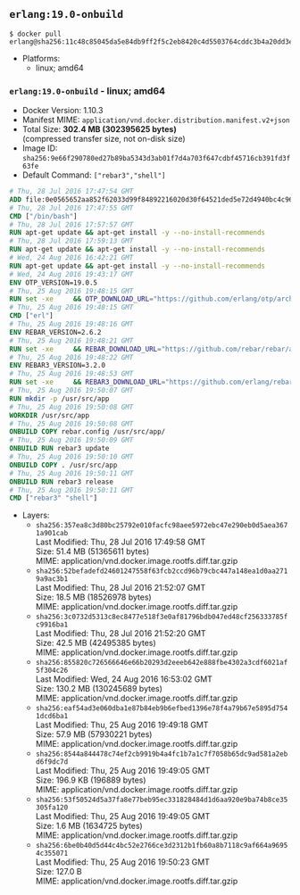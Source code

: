 ## `erlang:19.0-onbuild`

```console
$ docker pull erlang@sha256:11c48c85045da5e84db9ff2f5c2eb8420c4d5503764cddc3b4a20dd3ed6f07a6
```

-	Platforms:
	-	linux; amd64

### `erlang:19.0-onbuild` - linux; amd64

-	Docker Version: 1.10.3
-	Manifest MIME: `application/vnd.docker.distribution.manifest.v2+json`
-	Total Size: **302.4 MB (302395625 bytes)**  
	(compressed transfer size, not on-disk size)
-	Image ID: `sha256:9e66f290780ed27b89ba5343d3ab01f7d4a703f647cdbf45716cb391fd3f63fe`
-	Default Command: `["rebar3","shell"]`

```dockerfile
# Thu, 28 Jul 2016 17:47:54 GMT
ADD file:0e0565652aa852f62033d99f84892216020d30f64521ded5e72d4940bc4c9697 in /
# Thu, 28 Jul 2016 17:47:55 GMT
CMD ["/bin/bash"]
# Thu, 28 Jul 2016 17:57:57 GMT
RUN apt-get update && apt-get install -y --no-install-recommends 		ca-certificates 		curl 		wget 	&& rm -rf /var/lib/apt/lists/*
# Thu, 28 Jul 2016 17:59:13 GMT
RUN apt-get update && apt-get install -y --no-install-recommends 		bzr 		git 		mercurial 		openssh-client 		subversion 				procps 	&& rm -rf /var/lib/apt/lists/*
# Wed, 24 Aug 2016 16:42:21 GMT
RUN apt-get update && apt-get install -y --no-install-recommends 		autoconf 		automake 		bzip2 		file 		g++ 		gcc 		imagemagick 		libbz2-dev 		libc6-dev 		libcurl4-openssl-dev 		libdb-dev 		libevent-dev 		libffi-dev 		libgeoip-dev 		libglib2.0-dev 		libjpeg-dev 		libkrb5-dev 		liblzma-dev 		libmagickcore-dev 		libmagickwand-dev 		libmysqlclient-dev 		libncurses-dev 		libpng-dev 		libpq-dev 		libreadline-dev 		libsqlite3-dev 		libssl-dev 		libtool 		libwebp-dev 		libxml2-dev 		libxslt-dev 		libyaml-dev 		make 		patch 		xz-utils 		zlib1g-dev 	&& rm -rf /var/lib/apt/lists/*
# Wed, 24 Aug 2016 19:43:17 GMT
ENV OTP_VERSION=19.0.5
# Thu, 25 Aug 2016 19:48:15 GMT
RUN set -xe 	&& OTP_DOWNLOAD_URL="https://github.com/erlang/otp/archive/OTP-${OTP_VERSION}.tar.gz" 	&& OTP_DOWNLOAD_SHA256="1cf9e6e9519b7191607f37045a7660bb0c70c285bb591dd2b3fca62e06403540" 	&& runtimeDeps='libodbc1 			libsctp1' 	&& buildDeps='unixodbc-dev 			libsctp-dev' 	&& apt-get update 	&& apt-get install -y --no-install-recommends $runtimeDeps 	&& apt-get install -y --no-install-recommends $buildDeps 	&& curl -fSL -o otp-src.tar.gz "$OTP_DOWNLOAD_URL" 	&& echo "$OTP_DOWNLOAD_SHA256 otp-src.tar.gz" | sha256sum -c - 	&& mkdir -p /usr/src/otp-src 	&& tar -xzf otp-src.tar.gz -C /usr/src/otp-src --strip-components=1 	&& rm otp-src.tar.gz 	&& cd /usr/src/otp-src 	&& ./otp_build autoconf 	&& ./configure --enable-sctp 	&& make -j$(nproc) 	&& make install 	&& find /usr/local -name examples | xargs rm -rf 	&& apt-get purge -y --auto-remove $buildDeps 	&& rm -rf /usr/src/otp-src /var/lib/apt/lists/*
# Thu, 25 Aug 2016 19:48:15 GMT
CMD ["erl"]
# Thu, 25 Aug 2016 19:48:16 GMT
ENV REBAR_VERSION=2.6.2
# Thu, 25 Aug 2016 19:48:21 GMT
RUN set -xe 	&& REBAR_DOWNLOAD_URL="https://github.com/rebar/rebar/archive/${REBAR_VERSION}.tar.gz" 	&& REBAR_DOWNLOAD_SHA256="ed2a49300f2f8ae7c95284e53e95dd85430952d2843ce224a17db2b312964400" 	&& mkdir -p /usr/src/rebar-src 	&& curl -fSL -o rebar-src.tar.gz "$REBAR_DOWNLOAD_URL" 	&& echo "$REBAR_DOWNLOAD_SHA256 rebar-src.tar.gz" | sha256sum -c - 	&& tar -xzf rebar-src.tar.gz -C /usr/src/rebar-src --strip-components=1 	&& rm rebar-src.tar.gz 	&& cd /usr/src/rebar-src 	&& ./bootstrap 	&& install -v ./rebar /usr/local/bin/ 	&& rm -rf /usr/src/rebar-src
# Thu, 25 Aug 2016 19:48:22 GMT
ENV REBAR3_VERSION=3.2.0
# Thu, 25 Aug 2016 19:48:53 GMT
RUN set -xe 	&& REBAR3_DOWNLOAD_URL="https://github.com/erlang/rebar3/archive/${REBAR3_VERSION}.tar.gz" 	&& REBAR3_DOWNLOAD_SHA256="78ad27372eea6e215790e161ae46f451c107a58a019cc7fb4551487903516455" 	&& mkdir -p /usr/src/rebar3-src 	&& curl -fSL -o rebar3-src.tar.gz "$REBAR3_DOWNLOAD_URL" 	&& echo "$REBAR3_DOWNLOAD_SHA256 rebar3-src.tar.gz" | sha256sum -c - 	&& tar -xzf rebar3-src.tar.gz -C /usr/src/rebar3-src --strip-components=1 	&& rm rebar3-src.tar.gz 	&& cd /usr/src/rebar3-src 	&& HOME=$PWD ./bootstrap 	&& install -v ./rebar3 /usr/local/bin/ 	&& rm -rf /usr/src/rebar3-src
# Thu, 25 Aug 2016 19:50:07 GMT
RUN mkdir -p /usr/src/app
# Thu, 25 Aug 2016 19:50:08 GMT
WORKDIR /usr/src/app
# Thu, 25 Aug 2016 19:50:08 GMT
ONBUILD COPY rebar.config /usr/src/app/
# Thu, 25 Aug 2016 19:50:09 GMT
ONBUILD RUN rebar3 update
# Thu, 25 Aug 2016 19:50:10 GMT
ONBUILD COPY . /usr/src/app
# Thu, 25 Aug 2016 19:50:11 GMT
ONBUILD RUN rebar3 release
# Thu, 25 Aug 2016 19:50:11 GMT
CMD ["rebar3" "shell"]
```

-	Layers:
	-	`sha256:357ea8c3d80bc25792e010facfc98aee5972ebc47e290eb0d5aea3671a901cab`  
		Last Modified: Thu, 28 Jul 2016 17:49:58 GMT  
		Size: 51.4 MB (51365611 bytes)  
		MIME: application/vnd.docker.image.rootfs.diff.tar.gzip
	-	`sha256:52befadefd24601247558f63fcb2ccd96b79cbc447a148ea1d0aa2719a9ac3b1`  
		Last Modified: Thu, 28 Jul 2016 21:52:07 GMT  
		Size: 18.5 MB (18526978 bytes)  
		MIME: application/vnd.docker.image.rootfs.diff.tar.gzip
	-	`sha256:3c0732d5313c8ec8477e518f3e0af81796bdb047ed48cf256333785fc9916ba1`  
		Last Modified: Thu, 28 Jul 2016 21:52:20 GMT  
		Size: 42.5 MB (42495385 bytes)  
		MIME: application/vnd.docker.image.rootfs.diff.tar.gzip
	-	`sha256:855820c726566646e66b20293d2eeeb642e888fbe4302a3cdf6021af5f304c26`  
		Last Modified: Wed, 24 Aug 2016 16:53:02 GMT  
		Size: 130.2 MB (130245689 bytes)  
		MIME: application/vnd.docker.image.rootfs.diff.tar.gzip
	-	`sha256:eaf54ad3e060dba1e87b84eb9b6efbed1396e78f4a79b67e5895d7541dcd6ba1`  
		Last Modified: Thu, 25 Aug 2016 19:49:18 GMT  
		Size: 57.9 MB (57930221 bytes)  
		MIME: application/vnd.docker.image.rootfs.diff.tar.gzip
	-	`sha256:8544a844478c74ef2cb9919b4a4fc1b7a1c7f7058b65dc9ad581a2ebd6f9dc7d`  
		Last Modified: Thu, 25 Aug 2016 19:49:05 GMT  
		Size: 196.9 KB (196889 bytes)  
		MIME: application/vnd.docker.image.rootfs.diff.tar.gzip
	-	`sha256:53f50524d5a37fa8e77beb95ec331828484d1d6aa920e9ba74b8ce35305fa120`  
		Last Modified: Thu, 25 Aug 2016 19:49:05 GMT  
		Size: 1.6 MB (1634725 bytes)  
		MIME: application/vnd.docker.image.rootfs.diff.tar.gzip
	-	`sha256:6be0b40d5d44c4bc52e2766ce3d2312b1fb60a8b7118c9af664a96954c355071`  
		Last Modified: Thu, 25 Aug 2016 19:50:23 GMT  
		Size: 127.0 B  
		MIME: application/vnd.docker.image.rootfs.diff.tar.gzip
